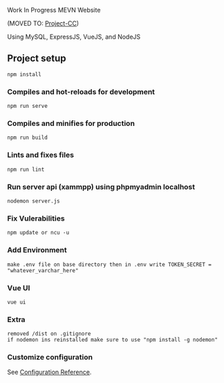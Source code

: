 Work In Progress MEVN Website

(MOVED TO: [Project-CC](https://github.com/VictorCam/project-cc)) 

Using MySQL, ExpressJS, VueJS, and NodeJS

## Project setup

```
npm install
```

### Compiles and hot-reloads for development

```
npm run serve
```

### Compiles and minifies for production

```
npm run build
```

### Lints and fixes files

```
npm run lint
```

### Run server api (xammpp) using phpmyadmin localhost

```
nodemon server.js
```

### Fix Vulerabilities

```
npm update or ncu -u
```

### Add Environment 
```
make .env file on base directory then in .env write TOKEN_SECRET = "whatever_varchar_here"
```

### Vue UI

```
vue ui
```

### Extra

``` 
removed /dist on .gitignore
if nodemon ins reinstalled make sure to use "npm install -g nodemon"
```

### Customize configuration

See [Configuration Reference](https://cli.vuejs.org/config/).
